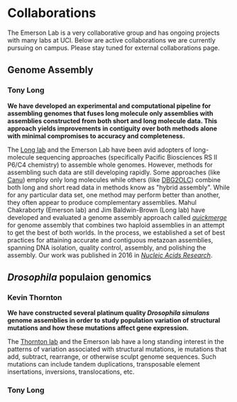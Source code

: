 # Collaborations
The Emerson Lab is a very collaborative group and has ongoing projects with many labs at UCI. Below are active collaborations we are currently pursuing on campus. Please stay tuned for external collaborations page.

## Genome Assembly

### Tony Long

**We have developed an experimental and computational pipeline for assembling genomes that fuses long molecule only assemblies with assemblies constructed from both short and long molecule data. This approach yields improvements in contiguity over both methods alone with minimal compromises to accuracy and completeness.**

The [Long lab](http://wfitch.bio.uci.edu/~tdlong/sandvox/) and the Emerson Lab have been avid adopters of long-molecule sequencing approaches (specifically Pacific Biosciences RS II P6/C4 chemistry) to assemble whole genomes. However, methods for assembling such data are still developing rapidly. Some approaches (like [Canu](https://github.com/marbl/canu)) employ only long molecules while others (like [DBG2OLC](https://github.com/yechengxi/DBG2OLC)) combine both long and short read data in methods know as "hybrid assembly". While for any particular data set, one method may perform better than another, they often appear to produce complementary assemblies. Mahul Chakraborty (Emerson lab) and Jim Baldwin-Brown (Long lab) have developed and evaluated a genome assembly approach called *[quickmerge](https://github.com/mahulchak/quickmerge)* for genome assembly that combines two haploid assemblies in an attempt to get the best of both worlds. In the process, we established a set of best practices for attaining accurate and contiguous metazoan assemblies, spanning DNA isolation, quality control, assembly, and polishing the assembly. Our work was published in 2016 in [*Nucleic Acids Research*](https://academic.oup.com/nar/article/44/19/e147/2468393/Contiguous-and-accurate-de-novo-assembly-of).

## *Drosophila* populaion genomics

### Kevin Thornton

**We have constructed several platinum quality *Drosophila simulans* genome assemblies in order to study population variation of structural mutations and how these mutations affect gene expression.**

The [Thornton lab](http://www.molpopgen.org/) and the Emerson lab have a long standing interest in the patterns of variation associated with structural mutations, ie mutations that add, subtract, rearrange, or otherwise sculpt genome sequences. Such mutations can include tandem duplications, transposable element insertations, inversions, translocations, etc.

### Tony Long
